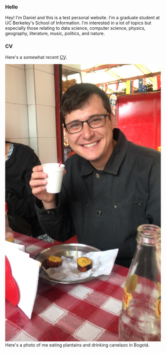 ### Hello
Hey! I'm Daniel and this is a test personal website. I'm a graduate student at UC Berkeley's School of Information. I'm interested in a lot of topics but especially those relating to data science, computer science, physics, geography, literature, music, politics, and nature.

### CV
Here's a somewhat recent [CV](cv.pdf).


![Photo](me_in_Bogota.jpg)
Here's a photo of me eating plantains and drinking canelazo in Bogotá.
